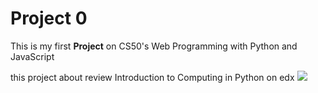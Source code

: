 # Project 0

This is my first **Project**  on CS50's Web Programming with Python and JavaScript

this project about review Introduction to Computing in Python on edx
![](ComputinginPythonIIIDataStructures.PNG)
